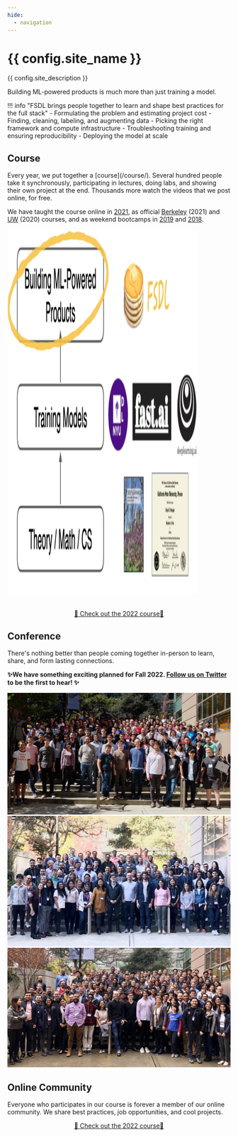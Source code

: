 ```yaml
---
hide:
  - navigation
---
```


<h1 class="title">{{ config.site_name }}</h1>

<div class="subtitle">{{ config.site_description }}</div>

Building ML-powered products is much more than just training a model.

!!! info "FSDL brings people together to learn and shape best practices for the full stack"
    - Formulating the problem and estimating project cost
    - Finding, cleaning, labeling, and augmenting data
    - Picking the right framework and compute infrastructure
    - Troubleshooting training and ensuring reproducibility
    - Deploying the model at scale

## Course

<div class="row" markdown>
  <div markdown>
  Every year, we put together a [course](/course/).
  Several hundred people take it synchronously, participating in lectures, doing labs, and showing their own project at the end.
  Thousands more watch the videos that we post online, for free.

  We have taught the course online in [2021](/spring2021), as official [Berkeley](https://bit.ly/berkeleyfsdl) (2021) and [UW](https://bit.ly/uwfsdl) (2020) courses, and as weekend bootcamps in [2019](/march2019) and [2018](/august2018).
  </div>

  <img src="images/positioning.png" height="822px" width="430px" />
</div>

<div style="text-align: center; margin-top: 2rem;">
  <a class="md-button md-button--primary" href="/course/">🚀 Check out the 2022 course🚀</a>
</div>

## Conference

There's nothing better than people coming together in-person to learn, share, and form lasting connections.

**✨We have something exciting planned for Fall 2022. [Follow us on Twitter](https://twitter.com/full_stack_dl) to be the first to hear! ✨**

<img src="images/august2018.jpg" />
<img src="images/nov2019.jpg" />
<img src="images/march2019.jpg" />

## Online Community

Everyone who participates in our course is forever a member of our online community.
We share best practices, job opportunities, and cool projects.

<div style="text-align: center; margin-top: 1em;">
  <a class="md-button md-button--primary" href="/course/">🚀 Check out the 2022 course🚀</a>
</div>
